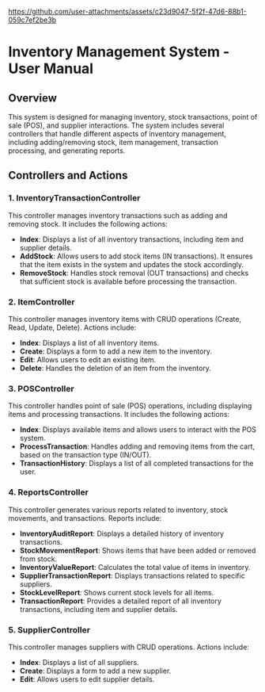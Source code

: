 


https://github.com/user-attachments/assets/c23d9047-5f2f-47d6-88b1-059c7ef2be3b


# Inventory Management System - User Manual

## Overview

This system is designed for managing inventory, stock transactions, point of sale (POS), and supplier interactions. The system includes several controllers that handle different aspects of inventory management, including adding/removing stock, item management, transaction processing, and generating reports.

## Controllers and Actions

### 1. InventoryTransactionController
This controller manages inventory transactions such as adding and removing stock. It includes the following actions:

- **Index**: Displays a list of all inventory transactions, including item and supplier details.
- **AddStock**: Allows users to add stock items (IN transactions). It ensures that the item exists in the system and updates the stock accordingly.
- **RemoveStock**: Handles stock removal (OUT transactions) and checks that sufficient stock is available before processing the transaction.

### 2. ItemController
This controller manages inventory items with CRUD operations (Create, Read, Update, Delete). Actions include:

- **Index**: Displays a list of all inventory items.
- **Create**: Displays a form to add a new item to the inventory.
- **Edit**: Allows users to edit an existing item.
- **Delete**: Handles the deletion of an item from the inventory.

### 3. POSController
This controller handles point of sale (POS) operations, including displaying items and processing transactions. It includes the following actions:

- **Index**: Displays available items and allows users to interact with the POS system.
- **ProcessTransaction**: Handles adding and removing items from the cart, based on the transaction type (IN/OUT).
- **TransactionHistory**: Displays a list of all completed transactions for the user.

### 4. ReportsController
This controller generates various reports related to inventory, stock movements, and transactions. Reports include:

- **InventoryAuditReport**: Displays a detailed history of inventory transactions.
- **StockMovementReport**: Shows items that have been added or removed from stock.
- **InventoryValueReport**: Calculates the total value of items in inventory.
- **SupplierTransactionReport**: Displays transactions related to specific suppliers.
- **StockLevelReport**: Shows current stock levels for all items.
- **TransactionReport**: Provides a detailed report of all inventory transactions, including item and supplier details.

### 5. SupplierController
This controller manages suppliers with CRUD operations. Actions include:

- **Index**: Displays a list of all suppliers.
- **Create**: Displays a form to add a new supplier.
- **Edit**: Allows users to edit supplier details.
